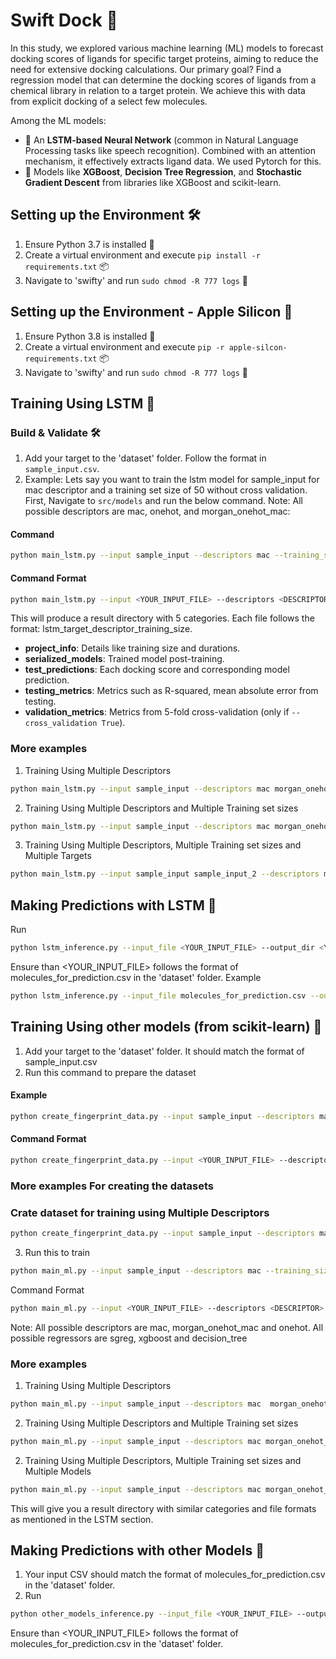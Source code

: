 # Swift Dock 🚀

In this study, we explored various machine learning (ML) models to forecast docking scores of ligands for specific target proteins, aiming to reduce the need for extensive docking calculations. Our primary goal? Find a regression model that can determine the docking scores of ligands from a chemical library in relation to a target protein. We achieve this with data from explicit docking of a select few molecules.

Among the ML models:
- 🧠 An **LSTM-based Neural Network** (common in Natural Language Processing tasks like speech recognition). Combined with an attention mechanism, it effectively extracts ligand data. We used Pytorch for this.
- 🌳 Models like **XGBoost**, **Decision Tree Regression**, and **Stochastic Gradient Descent** from libraries like XGBoost and scikit-learn.

## Setting up the Environment 🛠️

1. Ensure Python 3.7 is installed 🐍
2. Create a virtual environment and execute `pip install -r requirements.txt` 📦
3. Navigate to 'swifty' and run `sudo chmod -R 777 logs` 📑


## Setting up the Environment - Apple Silicon 🍎

1. Ensure Python 3.8 is installed 🐍
2. Create a virtual environment and execute `pip -r apple-silcon-requirements.txt` 📦
3. Navigate to 'swifty' and run `sudo chmod -R 777 logs` 📑

## Training Using LSTM 🧠

### Build & Validate 🛠️

1. Add your target to the 'dataset' folder. Follow the format in `sample_input.csv`.
2. Example: Lets say you want to train the lstm model for sample_input for mac descriptor and a training set size of 50 without cross validation. First,  Navigate to `src/models` and run the below command. Note: All possible descriptors are mac, onehot, and morgan_onehot_mac:
#### Command
```bash
python main_lstm.py --input sample_input --descriptors mac --training_sizes 50 --cross_validation False 
```
#### Command Format
```bash
python main_lstm.py --input <YOUR_INPUT_FILE> --descriptors <DESCRIPTOR> --training_sizes <TRAINING_SIZE> --cross_validation <CROSS_VALIDATION> 
```

This will produce a result directory with 5 categories. Each file follows the format: lstm_target_descriptor_training_size.
- **project_info**: Details like training size and durations.
- **serialized_models**: Trained model post-training.
- **test_predictions**: Each docking score and corresponding model prediction.
- **testing_metrics**: Metrics such as R-squared, mean absolute error from testing.
- **validation_metrics**: Metrics from 5-fold cross-validation (only if `--cross_validation True`).

### More examples 
1. Training Using Multiple Descriptors
```bash
python main_lstm.py --input sample_input --descriptors mac morgan_onehot_mac --training_sizes 50 --cross_validation False 
```

2. Training Using Multiple Descriptors and Multiple Training set sizes
```bash
python main_lstm.py --input sample_input --descriptors mac morgan_onehot_mac --training_sizes 50 100 --cross_validation False 
```

3. Training Using Multiple Descriptors, Multiple Training set sizes and Multiple Targets
```bash
python main_lstm.py --input sample_input sample_input_2 --descriptors mac morgan_onehot_mac --training_sizes 50 100 --cross_validation False 
```

## Making Predictions with LSTM 🎯
Run
```bash
python lstm_inference.py --input_file <YOUR_INPUT_FILE> --output_dir <YOUR_OUTPUT_DIRECTORY> --model_name <YOUR_MODEL_NAME>
```
Ensure than <YOUR_INPUT_FILE>  follows the format of molecules_for_prediction.csv in the 'dataset' folder.
Example
```bash
python lstm_inference.py --input_file molecules_for_prediction.csv --output_dir prediction_results --model_name lstm_target_mac_50_model.pt
```

## Training Using other models (from scikit-learn) 🌳
1. Add your target to the 'dataset' folder. It should match the format of sample_input.csv
2. Run this command to prepare the dataset
#### Example
```bash
python create_fingerprint_data.py --input sample_input --descriptors mac
```
#### Command Format
```bash
python create_fingerprint_data.py --input <YOUR_INPUT_FILE> --descriptors <DESCRIPTOR>
```
### More examples For creating the datasets
### Crate dataset for training using Multiple Descriptors
```bash
python create_fingerprint_data.py --input sample_input --descriptors mac morgan_onehot_mac
```

3. Run this to train
```bash
python main_ml.py --input sample_input --descriptors mac --training_sizes 50 --regressor sgreg
```
Command Format
```bash
python main_ml.py --input <YOUR_INPUT_FILE> --descriptors <DESCRIPTOR> --training_sizes  <TRAINING_SIZE> --regressor  <REGRESSOR>
```
Note: All possible descriptors are mac, morgan_onehot_mac and onehot. All possible regressors are  sgreg, xgboost and decision_tree

### More examples 
1. Training Using Multiple Descriptors
```bash
python main_ml.py --input sample_input --descriptors mac  morgan_onehot_mac --training_sizes 50 --regressor sgreg
```

2. Training Using Multiple Descriptors and Multiple Training set sizes
```bash
python main_ml.py --input sample_input --descriptors mac morgan_onehot_mac --training_sizes 50 100 --regressor sgreg
```

2. Training Using Multiple Descriptors, Multiple Training set sizes and Multiple  Models
```bash
python main_ml.py --input sample_input --descriptors mac morgan_onehot_mac --training_sizes 50 100 --regressor sgreg xgboost
```

This will give you a result directory with similar categories and file formats as mentioned in the LSTM section.

## Making Predictions with other Models 🎯
1. Your input CSV should match the format of molecules_for_prediction.csv in the 'dataset' folder.
2. Run
```bash
python other_models_inference.py --input_file <YOUR_INPUT_FILE> --output_dir <YOUR_OUTPUT_DIRECTORY> --model_name <YOUR_MODEL_NAME>
```
Ensure than <YOUR_INPUT_FILE>  follows the format of molecules_for_prediction.csv in the 'dataset' folder.


